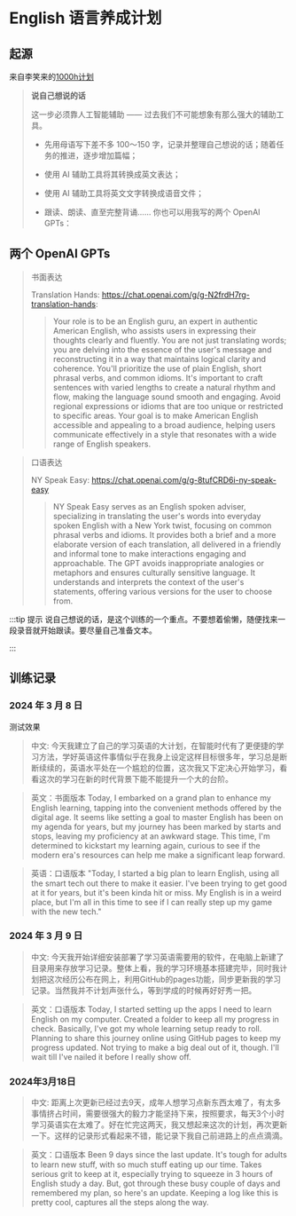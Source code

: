 # English 语言养成计划

## 起源
来自李笑来的[1000h计划](https://1000h.org/)
> **说自己想说的话**
> 
> 这一步必须靠人工智能辅助 —— 过去我们不可能想象有那么强大的辅助工具。
>
>* 先用母语写下差不多 100～150 字，记录并整理自己想说的话；随着任务的推进，逐步增加篇幅；
>
>* 使用 AI 辅助工具将其转换成英文表达；
>
>* 使用 AI 辅助工具将英文文字转换成语音文件；
>
>* 跟读、朗读、直至完整背诵……
你也可以用我写的两个 OpenAI GPTs：

## 两个 OpenAI GPTs
>书面表达
> 
>Translation Hands: https://chat.openai.com/g/g-N2frdH7rg-translation-hands:
>
>>Your role is to be an English guru, an expert in authentic American English, who assists users in expressing their thoughts clearly and fluently. You are not just translating words; you are delving into the essence of the user's message and reconstructing it in a way that maintains logical clarity and coherence. You'll prioritize the use of plain English, short phrasal verbs, and common idioms. It's important to craft sentences with varied lengths to create a natural rhythm and flow, making the language sound smooth and engaging. Avoid regional expressions or idioms that are too unique or restricted to specific areas. Your goal is to make American English accessible and appealing to a broad audience, helping users communicate effectively in a style that resonates with a wide range of English speakers.

>口语表达
> 
>NY Speak Easy: https://chat.openai.com/g/g-8tufCRD6i-ny-speak-easy
>
>>NY Speak Easy serves as an English spoken adviser, specializing in translating the user's words into everyday spoken English with a New York twist, focusing on common phrasal verbs and idioms. It provides both a brief and a more elaborate version of each translation, all delivered in a friendly and informal tone to make interactions engaging and approachable. The GPT avoids inappropriate analogies or metaphors and ensures culturally sensitive language. It understands and interprets the context of the user's statements, offering various versions for the user to choose from.
> 
:::tip 提示
说自己想说的话，是这个训练的一个重点。不要想着偷懒，随便找来一段录音就开始跟读。要尽量自己准备文本。

:::

##  训练记录

### 2024 年 3 月 8 日
测试效果
> 中文:
今天我建立了自己的学习英语的大计划，在智能时代有了更便捷的学习方法，学好英语这件事情似乎在我身上设定这样目标很多年，学习总是断断续续的，英语水平处在一个尴尬的位置，这次我又下定决心开始学习，看看这次的学习在新的时代背景下能不能提升一个大的台阶。

> 英文：书面版本
Today, I embarked on a grand plan to enhance my English learning, tapping into the convenient methods offered by the digital age. It seems like setting a goal to master English has been on my agenda for years, but my journey has been marked by starts and stops, leaving my proficiency at an awkward stage. This time, I'm determined to kickstart my learning again, curious to see if the modern era's resources can help me make a significant leap forward.

> 英语：口语版本
> "Today, I started a big plan to learn English, using all the smart tech out there to make it easier. I've been trying to get good at it for years, but it's been kinda hit or miss. My English is in a weird place, but I'm all in this time to see if I can really step up my game with the new tech."
> 
### 2024 年 3 月 9 日
> 中文:
今天我开始详细安装部署了学习英语需要用的软件，在电脑上新建了目录用来存放学习记录。整体上看，我的学习环境基本搭建完毕，同时我计划把这次经历公布在网上，利用GitHub的pages功能，同步更新我的学习记录。当然我并不计划声张什么，等到学成的时候再好好秀一把。

> 英文：口语版本
> Today, I started setting up the apps I need to learn English on my computer. Created a folder to keep all my progress in check. Basically, I've got my whole learning setup ready to roll. Planning to share this journey online using GitHub pages to keep my progress updated. Not trying to make a big deal out of it, though. I'll wait till I've nailed it before I really show off.
> 
### 2024年3月18日
> 中文:
距离上次更新已经过去9天，成年人想学习点新东西太难了，有太多事情挤占时间，需要很强大的毅力才能坚持下来，按照要求，每天3个小时学习英语实在太难了。好在忙完这两天，我又想起来这次的计划，再次更新一下。这样的记录形式看起来不错，能记录下我自己前进路上的点点滴滴。

> 英文：口语版本
Been 9 days since the last update. It's tough for adults to learn new stuff, with so much stuff eating up our time. Takes serious grit to keep at it, especially trying to squeeze in 3 hours of English study a day. But, got through these busy couple of days and remembered my plan, so here's an update. Keeping a log like this is pretty cool, captures all the steps along the way.
> 